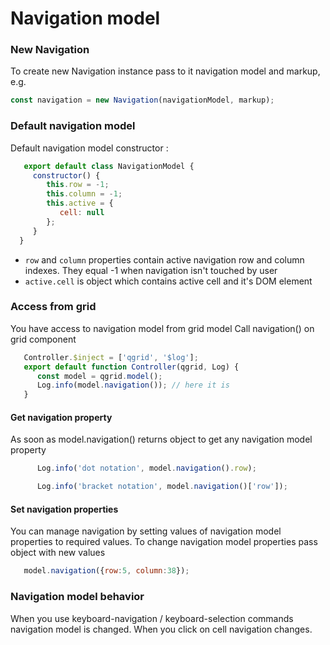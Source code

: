 # Navigation model

### New Navigation
To create new Navigation instance pass to it navigation model and markup, e.g.

```javascript
const navigation = new Navigation(navigationModel, markup);
```

### Default navigation model

Default navigation model constructor :

```javascript
   export default class NavigationModel {
     constructor() {
        this.row = -1;
        this.column = -1;
        this.active = {
           cell: null
        };
     }
  }
```

* `row` and `column` properties contain active navigation row and column indexes. They equal -1 when navigation isn't touched by user
* `active.cell` is object which contains active cell and it's DOM element

### Access from grid
You have access to navigation model from grid model
Call navigation() on grid component

```javascript
   Controller.$inject = ['qgrid', '$log'];
   export default function Controller(qgrid, Log) {
      const model = qgrid.model();
      Log.info(model.navigation()); // here it is
   }
```

#### Get navigation property
As soon as model.navigation() returns object to get any navigation model property

```javascript
      Log.info('dot notation', model.navigation().row);

      Log.info('bracket notation', model.navigation()['row']);
```

#### Set navigation properties
You can manage navigation by setting values of navigation model properties to required values.
To change navigation model properties pass object with new values

```javascript
   model.navigation({row:5, column:38});
```

### Navigation model behavior

When you use keyboard-navigation / keyboard-selection commands navigation model is changed.
When you click on cell navigation changes.
